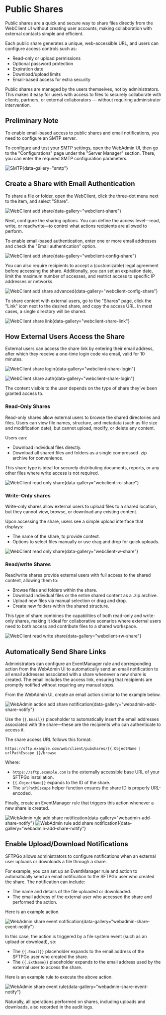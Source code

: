 # Public Shares

Public shares are a quick and secure way to share files directly from the WebClient UI without creating user accounts, making collaboration with external contacts simple and efficient.

Each public share generates a unique, web-accessible URL, and users can configure access controls such as:

- Read-only or upload permissions
- Optional password protection
- Expiration date
- Download/upload limits
- Email-based access for extra security

Public shares are managed by the users themselves, not by administrators. This makes it easy for users with access to files to securely collaborate with clients, partners, or external collaborators — without requiring administrator intervention.

## Preliminary Note

To enable email-based access to public shares and email notifications, you need to configure an SMTP server.

To configure and test your SMTP settings, open the WebAdmin UI, then go to the "Configurations" page under the "Server Manager" section. There, you can enter the required SMTP configuration parameters.

![SMTP](../assets//img/smtp.png){data-gallery="smtp"}

## Create a Share with Email Authentication

To share a file or folder, open the WebClient, click the three-dot menu next to the item, and select "Share".

![WebClient add share](../assets/img/webclient_add_share.png){data-gallery="webclient-share"}

Next, configure the sharing options. You can define the access level—read, write, or read/write—to control what actions recipients are allowed to perform.

To enable email-based authentication, enter one or more email addresses and check the "Email authentication" option.

![WebClient add share](../assets/img/webclient_config_share.png){data-gallery="webclient-config-share"}

You can also require recipients to accept a (customizable) legal agreement before accessing the share. Additionally, you can set an expiration date, limit the maximum number of accesses, and restrict access to specific IP addresses or networks.

![WebClient add share advanced](../assets/img/webclient_config_share1.png){data-gallery="webclient-config-share"}

To share content with external users, go to the "Shares" page, click the "Link" icon next to the desired share, and copy the access URL. In most cases, a single directory will be shared.

![WebClient share link](../assets/img/webclient_share_link.png){data-gallery="webclient-share-link"}

## How External Users Access the Share

External users can access the share link by entering their email address, after which they receive a one-time login code via email, valid for 10 minutes.

![WebClient share login](../assets/img/webclient_share_login.png){data-gallery="webclient-share-login"}

![WebClient share auth](../assets/img/webclient_share_auth.png){data-gallery="webclient-share-login"}

The content visible to the user depends on the type of share they’ve been granted access to.

### Read-Only Shares

Read-only shares allow external users to browse the shared directories and files. Users can view file names, structure, and metadata (such as file size and modification date), but cannot upload, modify, or delete any content.

Users can:

- Download individual files directly.
- Download all shared files and folders as a single compressed .zip archive for convenience.

This share type is ideal for securely distributing documents, reports, or any other files where write access is not required.

![WebClient read only share](../assets/img/webclient_read_only_share.png){data-gallery="webclient-ro-share"}

### Write-Only shares

Write-only shares allow external users to upload files to a shared location, but they cannot view, browse, or download any existing content.

Upon accessing the share, users see a simple upload interface that displays:

- The name of the share, to provide context.
- Options to select files manually or use drag and drop for quick uploads.

![WebClient read only share](../assets/img/webclient_write_only_share.png){data-gallery="webclient-w-share"}

### Read/write Shares

Read/write shares provide external users with full access to the shared content, allowing them to:

- Browse files and folders within the share.
- Download individual files or the entire shared content as a .zip archive.
- Upload new files via manual selection or drag and drop.
- Create new folders within the shared structure.

This type of share combines the capabilities of both read-only and write-only shares, making it ideal for collaborative scenarios where external users need to both access and contribute files to a shared workspace.

![WebClient read write share](../assets/img/webclient_read_write_share.png){data-gallery="webclient-rw-share"}

## Automatically Send Share Links

Administrators can configure an EventManager rule and corresponding action from the WebAdmin UI to automatically send an email notification to all email addresses associated with a share whenever a new share is created.
The email includes the access link, ensuring that recipients are promptly notified without requiring any manual steps.

From the WebAdmin UI, create an email action similar to the example below.

![WebAdmin action add share notification](../assets/img/webadmin_action_add_share_notification.png){data-gallery="webadmin-add-share-notify"}

Use the `{{.Email}}` placeholder to automatically insert the email addresses associated with the share—these are the recipients who can authenticate to access it.

The share access URL follows this format:

```shell
https://sftp.example.com/web/client/pubshares/{{.ObjectName | urlPathEscape }}/browse
```

Where:

- `https://sftp.example.com` is the externally accessible base URL of your SFTPGo installation.
- `{{.ObjectName}}` expands to the ID of the share.
- The `urlPathEscape` helper function ensures the share ID is properly URL-encoded.

Finally, create an EventManager rule that triggers this action whenever a new share is created.

![WebAdmin rule add share notification](../assets/img/webadmin_rule_add_share_notification.png){data-gallery="webadmin-add-share-notify"}
![WebAdmin rule add share notification1](../assets/img/webadmin_rule_add_share_notification1.png){data-gallery="webadmin-add-share-notify"}

## Enable Upload/Download Notifications

SFTPGo allows administrators to configure notifications when an external user uploads or downloads a file through a share.

For example, you can set up an EventManager rule and action to automatically send an email notification to the SFTPGo user who created the share.
The notification can include:

- The name and details of the file uploaded or downloaded.
- The email address of the external user who accessed the share and performed the action.

Here is an example action.

![WebAdmin share event notification](../assets/img/webadmin_share_event_notification.png){data-gallery="webadmin-share-event-notify"}

In this case, the action is triggered by a file system event (such as an upload or download), so:

- The `{{.Email}}` placeholder expands to the email address of the SFTPGo user who created the share.
- The `{{.ExtName}}` placeholder expands to the email address used by the external user to access the share.

Here is an example rule to execute the above action.

![WebAdmin share event rule](../assets/img/webadmin_share_event_rule.png){data-gallery="webadmin-share-event-notify"}

Naturally, all operations performed on shares, including uploads and downloads, also recorded in the audit logs.
